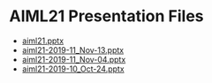 <!--
This is a machine generated file, and should not be edited, as it will be overwritten with future updates.
-->

# AIML21 Presentation Files

- [aiml21.pptx](https://globaleventcdn.blob.core.windows.net/assets/aiml/aiml21/aiml21.pptx)
- [aiml21-2019-11_Nov-13.pptx](https://globaleventcdn.blob.core.windows.net/assets/aiml/aiml21/aiml21-2019-11_Nov-13.pptx)
- [aiml21-2019-11_Nov-04.pptx](https://globaleventcdn.blob.core.windows.net/assets/aiml/aiml21/aiml21-2019-11_Nov-04.pptx)
- [aiml21-2019-10_Oct-24.pptx](https://globaleventcdn.blob.core.windows.net/assets/aiml/aiml21/aiml21-2019-10_Oct-24.pptx)


